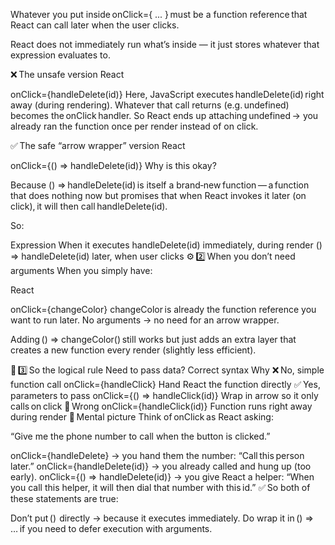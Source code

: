 Whatever you put inside onClick={ ... } must be a function reference that React can call later when the user clicks.

React does not immediately run what’s inside — it just stores whatever that expression evaluates to.

❌ The unsafe version
React

onClick={handleDelete(id)}
Here, JavaScript executes handleDelete(id) right away (during rendering).
Whatever that call returns (e.g. undefined) becomes the onClick handler.
So React ends up attaching undefined → you already ran the function once per render instead of on click.

✅ The safe “arrow wrapper” version
React

onClick={() => handleDelete(id)}
Why is this okay?

Because () => handleDelete(id) is itself a brand‑new function — a function that does nothing now but promises that when React invokes it later (on click), it will then call handleDelete(id).

So:

Expression When it executes
handleDelete(id) immediately, during render
() => handleDelete(id) later, when user clicks
⚙️ 2️⃣ When you don’t need arguments
When you simply have:

React

onClick={changeColor}
changeColor is already the function reference you want to run later.
No arguments → no need for an arrow wrapper.

Adding () => changeColor() still works but just adds an extra layer that creates a new function every render (slightly less efficient).

🧩 3️⃣ So the logical rule
Need to pass data? Correct syntax Why
❌ No, simple function call onClick={handleClick} Hand React the function directly
✅ Yes, parameters to pass onClick={() => handleClick(id)} Wrap in arrow so it only calls on click
🚫 Wrong onClick={handleClick(id)} Function runs right away during render
💬 Mental picture
Think of onClick as React asking:

“Give me the phone number to call when the button is clicked.”

onClick={handleDelete} → you hand them the number: “Call this person later.”
onClick={handleDelete(id)} → you already called and hung up (too early).
onClick={() => handleDelete(id)} → you give React a helper:
“When you call this helper, it will then dial that number with this id.”
✅ So both of these statements are true:

Don’t put ()  directly → because it executes immediately.
Do wrap it in () => … if you need to defer execution with arguments.
